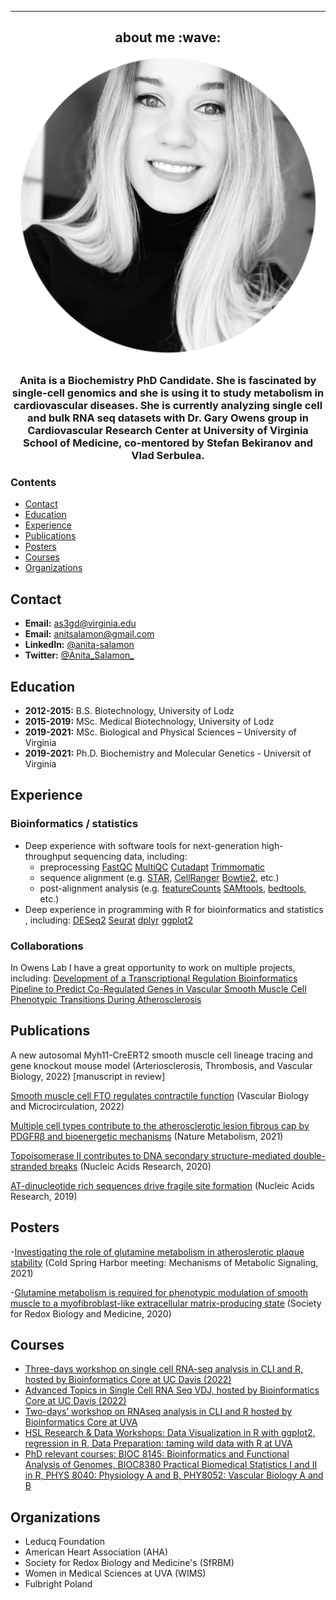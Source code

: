 ---
<h2 align="center"> about me :wave:</h2>


<p align="center">
<img src="figure/AS_bio2.png" width="600" />
</p>
<h3 align="center">Anita is a Biochemistry PhD Candidate. She is fascinated by single-cell genomics and she is using it to study metabolism in cardiovascular diseases. She is currently analyzing single cell and bulk RNA seq datasets with Dr. Gary Owens group in Cardiovascular Research Center at University of Virginia School of Medicine, co-mentored by Stefan Bekiranov and Vlad Serbulea. </h3>


### Contents

- [Contact](#contact)
- [Education](#education)
- [Experience](#experience)
- [Publications](#publications)
- [Posters](#posters)
- [Courses](#courses)
- [Organizations](#organizations)

## Contact

- **Email:** as3gd@virginia.edu
- **Email:** anitsalamon@gmail.com
- **LinkedIn:** [@anita-salamon](https://www.linkedin.com/in/anita-salamon/)
- **Twitter:** [@Anita_Salamon_](https://twitter.com/Anita_Salamon_)

## Education

- **2012-2015:** B.S. Biotechnology, University of Lodz
- **2015-2019:** MSc. Medical Biotechnology, University of Lodz
- **2019-2021:** MSc. Biological and Physical Sciences – University of Virginia
- **2019-2021:** Ph.D. Biochemistry and Molecular Genetics - Universit of Virginia  

## Experience 
### Bioinformatics / statistics
- Deep experience with software tools for next-generation high-throughput sequencing data, including:
  * preprocessing 
    [FastQC](https://www.bioinformatics.babraham.ac.uk/projects/fastqc/)
    [MultiQC](https://multiqc.info/docs/)
    [Cutadapt](https://cutadapt.readthedocs.io/en/stable/guide.html)
    [Trimmomatic](http://www.usadellab.org/cms/uploads/supplementary/Trimmomatic/TrimmomaticManual_V0.32.pdf)
  * sequence alignment (e.g.
    [STAR](https://physiology.med.cornell.edu/faculty/skrabanek/lab/angsd/lecture_notes/STARmanual.pdf),
    [CellRanger](https://support.10xgenomics.com/single-cell-gene-expression/software/pipelines/latest/what-is-cell-ranger)
    [Bowtie2](http://bowtie-bio.sourceforge.net/bowtie2/index.shtml), etc.)
  * post-alignment analysis (e.g.
    [featureCounts](https://subread.sourceforge.net/SubreadUsersGuide.pdf)
    [SAMtools](http://samtools.sourceforge.net),
    [bedtools](https://bedtools.readthedocs.io/en/latest/), etc.)
-	Deep experience in programming with R for bioinformatics and statistics , including: 
    [DESeq2](https://bioconductor.org/packages/devel/bioc/vignettes/DESeq2/inst/doc/DESeq2.html)
    [Seurat](https://github.com/satijalab/seurat)
    [dplyr](https://cran.r-project.org/web/packages/dplyr/dplyr.pdf)
    [ggplot2](https://cran.r-project.org/web/packages/ggplot2/ggplot2.pdf)
    
### Collaborations 
In Owens Lab I have a great opportunity to work on multiple projects, including: 
[Development of a Transcriptional Regulation Bioinformatics Pipeline to Predict Co-Regulated Genes in Vascular Smooth Muscle Cell Phenotypic Transitions During Atherosclerosis](EB2022Poster_MR_03232022.pdf)


## Publications
A new autosomal Myh11-CreERT2 smooth muscle cell lineage tracing and gene knockout mouse model (Arteriosclerosis, Thrombosis, and Vascular Biology, 2022) [manuscript in review]

[Smooth muscle cell FTO regulates contractile function](https://journals.physiology.org/doi/abs/10.1152/ajpheart.00427.2022) (Vascular Biology and Microcirculation, 2022)

[Multiple cell types contribute to the atherosclerotic lesion fibrous cap by PDGFRβ and bioenergetic mechanisms](https://www.nature.com/articles/s42255-020-00338-8) (Nature Metabolism, 2021)

[Topoisomerase II contributes to DNA secondary structure-mediated double-stranded breaks](https://academic.oup.com/nar/article/48/12/6654/5851738) (Nucleic Acids Research, 2020)

[AT-dinucleotide rich sequences drive fragile site formation](https://scholar.google.com/citations?view_op=view_citation&hl=en&user=5SLvIw0AAAAJ&citation_for_view=5SLvIw0AAAAJ:9yKSN-GCB0IC) (Nucleic Acids Research, 2019)

## Posters
-[Investigating the role of glutamine metabolism in atheroslerotic plaque stability](20211014AS_Poster_CSHL.pdf)
(Cold Spring Harbor meeting: Mechanisms of Metabolic Signaling, 2021)

-[Glutamine metabolism is required for phenotypic modulation of smooth muscle to a myofibroblast-like extracellular matrix-producing state](20201105AS_Poster_SFRBM.pdf) (Society for Redox Biology and Medicine, 2020)

## Courses
- [Three-days workshop on single cell RNA-seq analysis in CLI and R, hosted by Bioinformatics Core at UC Davis (2022)](https://github.com/ucdavis-bioinformatics-training/2022-March-Single-Cell-RNA-Seq-Analysis)
- [Advanced Topics in Single Cell RNA Seq VDJ, hosted by Bioinformatics Core at UC Davis (2022)](https://github.com/ucdavis-bioinformatics-training/2022-March-Advanced-Topics-in-Single-Cell-RNA-Seq-VDJ)
- [Two-days’ workshop on RNAseq analysis in CLI and R hosted by Bioinformatics Core at UVA](https://github.com/pk7zuva/rnaseq-workshop)
- [HSL Research & Data Workshops: Data Visualization in R with ggplot2, regression in R, Data Preparation: taming wild data with R at UVA](https://guides.hsl.virginia.edu/data/workshops)
- [PhD relevant courses: BIOC 8145: Bioinformatics and Functional Analysis of Genomes, BIOC8380 Practical Biomedical Statistics I and II in R, PHYS 8040: Physiology A and B, PHY8052: Vascular Biology A and B](https://med.virginia.edu/bims/bims-courses/bims-modules/)

## Organizations
- Leducq Foundation
- American Heart Association (AHA)
- Society for Redox Biology and Medicine's (SfRBM) 
- Women in Medical Sciences at UVA (WIMS)
- Fulbright Poland 




